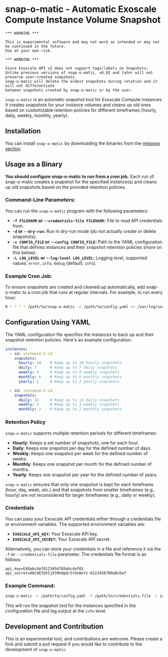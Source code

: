 # snap-o-matic - Automatic Exoscale Compute Instance Volume Snapshot

```
*** WARNING ***

This is experimental software and may not work as intended or may not be continued in the future.
Use at your own risk.
```

```
*** WARNING ***

Since Exoscale API v2 does not support tags/labels on Snapshots:
Unlike previous versions of snap-o-matic, v0.02 and later will not preserve user-created snapshots.
snap-o-matic will delete the oldest snapshots during rotation and it will not differentiate
between snapshots created by snap-o-matic or by the user.
```

`snap-o-matic` is an automatic snapshot tool for Exoscale Compute instances. It creates snapshots for your instance volumes and cleans up old ones based on customizable retention policies for different timeframes (hourly, daily, weekly, monthly, yearly).

## Installation

You can install `snap-o-matic` by downloading the binaries from the
[releases section](https://github.com/exoscale-labs/snap-o-matic/releases).

## Usage as a Binary

**You should configure snap-o-matic to run from a cron job.** Each run of snap-o-matic creates a snapshot for the specified instance(s) and cleans up old snapshots based on the provided retention policies.

### Command-Line Parameters:

You can run the `snap-o-matic` program with the following parameters:

 - **`-f FILENAME` or `--credentials-file FILENAME`:** File to read API credentials from.
 - **`-d` or `--dry-run`:** Run in dry-run mode (do not actually create or delete snapshots).
 - **`-c CONFIG_FILE` or `--config CONFIG_FILE`:** Path to the YAML configuration file that defines instances and their snapshot retention policies (more on this below).
 - **`-L LOG_LEVEL` or `--log-level LOG_LEVEL`:** Logging level, supported values: `error`, `info`, `debug` (default: `info`).

### Example Cron Job:

To ensure snapshots are created and cleaned up automatically, add snap-o-matic to a cron job that runs at regular intervals. For example, to run every hour:

```bash
0 * * * * /path/to/snap-o-matic -c /path/to/config.yaml >> /var/log/snap-o-matic.log 2>&1
```

## Configuration Using YAML

The YAML configuration file specifies the instances to back up and their snapshot retention policies. Here's an example configuration:

```yaml
instances:
  - id: instance-1-id
    snapshots:
      hourly: 10    # Keep up to 10 hourly snapshots
      daily: 7      # Keep up to 7 daily snapshots
      weekly: 4     # Keep up to 4 weekly snapshots
      monthly: 6    # Keep up to 6 monthly snapshots
      yearly: 2     # Keep up to 2 yearly snapshots

  - id: instance-2-id
    snapshots:
      daily: 14     # Keep up to 14 daily snapshots
      weekly: 3     # Keep up to 3 weekly snapshots
      monthly: 2    # Keep up to 2 monthly snapshots
```

### Retention Policy

`snap-o-matic` supports multiple retention periods for different timeframes:
- **Hourly**: Keeps a set number of snapshots, one for each hour.
- **Daily**: Keeps one snapshot per day for the defined number of days.
- **Weekly**: Keeps one snapshot per week for the defined number of weeks.
- **Monthly**: Keeps one snapshot per month for the defined number of months.
- **Yearly**: Keeps one snapshot per year for the defined number of years.

`snap-o-matic` ensures that only one snapshot is kept for each timeframe (hour, day, week, etc.) and that snapshots from smaller timeframes (e.g., hourly) are not reconsidered for larger timeframes (e.g., daily or weekly).

### Credentials

You can pass your Exoscale API credentials either through a credentials file or environment variables. The supported environment variables are:

- **`EXOSCALE_API_KEY`:** Your Exoscale API key.
- **`EXOSCALE_API_SECRET`:** Your Exoscale API secret.

Alternatively, you can store your credentials in a file and reference it via the `-f` or `--credentials-file` parameter. The credentials file format is as follows:

```text
api_key=EXOabcdef0123456789abcdef01
api_secret=AbCdEfGhIjKlMnOpQrStUvWxYz-0123456789aBcDef
```

### Example Command:

```bash
snap-o-matic -c /path/to/config.yaml -f /path/to/credentials.file -L info
```

This will run the snapshot tool for the instances specified in the configuration file and log output at the `info` level.

## Development and Contribution

This is an experimental tool, and contributions are welcome. Please create a fork and submit a pull request if you would like to contribute to the development of `snap-o-matic`.

